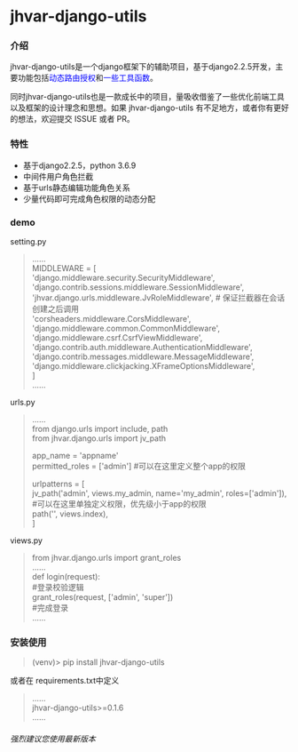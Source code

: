 # jhvar-django-utils

### 介绍

jhvar-django-utils是一个django框架下的辅助项目，基于django2.2.5开发，主要功能包括<font color="blue">动态路由授权</font>和<font color="blue">一些工具函数</font>。

同时jhvar-django-utils也是一款成长中的项目，量吸收借鉴了一些优化前端工具以及框架的设计理念和思想。如果 jhvar-django-utils 有不足地方，或者你有更好的想法，欢迎提交 ISSUE 或者 PR。

### 特性
* 基于django2.2.5，python 3.6.9
* 中间件用户角色拦截
* 基于urls静态编辑功能角色关系
* 少量代码即可完成角色权限的动态分配

### demo

setting.py
>  
>……  
>MIDDLEWARE = [  
>    'django.middleware.security.SecurityMiddleware',  
>    'django.contrib.sessions.middleware.SessionMiddleware',  
>    'jhvar.django.urls.middleware.JvRoleMiddleware',  # 保证拦截器在会话创建之后调用  
>    'corsheaders.middleware.CorsMiddleware',  
>    'django.middleware.common.CommonMiddleware',  
>    'django.middleware.csrf.CsrfViewMiddleware',  
>    'django.contrib.auth.middleware.AuthenticationMiddleware',  
>    'django.contrib.messages.middleware.MessageMiddleware',  
>    'django.middleware.clickjacking.XFrameOptionsMiddleware',  
>]  
>……  
>  

urls.py
>  
>……  
>from django.urls import include, path  
>from jhvar.django.urls import jv_path  
>  
>app_name = 'appname'  
>permitted_roles = ['admin']  #可以在这里定义整个app的权限  
>  
>urlpatterns = [  
>    jv_path('admin', views.my_admin, name='my_admin', roles=['admin']),  #可以在这里单独定义权限，优先级小于app的权限  
>    path('', views.index),  
>]  
>  

views.py
>from jhvar.django.urls import grant_roles  
>……  
>def login(request):  
>    #登录校验逻辑  
>    grant_roles(request, ['admin', 'super'])   
>    #完成登录  
>……  
>  


### 安装使用

>(venv)> pip install jhvar-django-utils  
  
或者在 requirements.txt中定义  
>……  
>jhvar-django-utils>=0.1.6  
>……  

###### 强烈建议您使用最新版本

